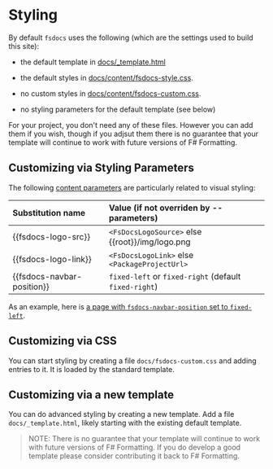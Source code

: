 # Styling 

By default `fsdocs` uses the following (which are the settings used to build this site):

* the default template in [docs/_template.html](https://github.com/fsprojects/FSharp.Formatting/blob/master/docs/_template.html)

* the default styles in [docs/content/fsdocs-style.css](https://github.com/fsprojects/FSharp.Formatting/blob/master/docs/content/fsdocs-style.css).

* no custom styles in [docs/content/fsdocs-custom.css](https://github.com/fsprojects/FSharp.Formatting/blob/master/docs/content/fsdocs-style.css).

* no styling parameters for the default template (see below)

For your project, you don't need any of these files. However you can add them if you wish, though if
you adjsut them there is no guarantee that your template will continue to work with future versions of F# Formatting.

## Customizing via Styling Parameters

The following [content parameters](content.html) are particularly related to visual styling:

|  Substitution name                  | Value (if not overriden by --parameters)                      |  
|:------------------------------------|:--------------------------------------------------------------|
| {{fsdocs-logo-src}}             | `<FsDocsLogoSource>` else {{root}}/img/logo.png             | 
| {{fsdocs-logo-link}}            | `<FsDocsLogoLink>` else `<PackageProjectUrl>`                 | 
| {{fsdocs-navbar-position}}      | `fixed-left` or `fixed-right` (default ``fixed-right``)       | 

As an example, here is [a page with `fsdocs-navbar-position` set to `fixed-left`](templates/leftside/styling.html).

## Customizing via CSS

You can start styling by creating a file `docs/fsdocs-custom.css` and adding entries to it.  It is loaded by
the standard template.

## Customizing via a new template

You can do advanced styling by creating a new template.  Add a file `docs/_template.html`, likely starting
with the existing default template.

> NOTE: There is no guarantee that your template will continue to work with future versions of F# Formatting.
> If you do develop a good template please consider contributing it back to F# Formatting.


